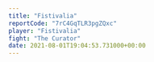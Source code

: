 ```yaml
---
title: "Fistivalia"
reportCode: "7rC4GqTLR3pgZQxc"
player: "Fistivalia"
fight: "The Curator"
date: 2021-08-01T19:04:53.731000+00:00
---
```

